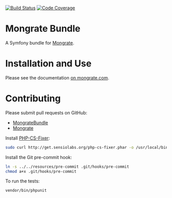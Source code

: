 [![Build Status](https://travis-ci.org/mongrate/mongrate-bundle.svg?branch=master)](https://travis-ci.org/mongrate/mongrate-bundle)
[![Code Coverage](https://scrutinizer-ci.com/g/mongrate/mongrate-bundle/badges/coverage.png?b=master)](https://scrutinizer-ci.com/g/mongrate/mongrate-bundle/?branch=master)

Mongrate Bundle
===============

A Symfony bundle for [Mongrate](http://mongrate.com/).

Installation and Use
====================

Please see the documentation [on mongrate.com](http://mongrate.com/docs).

Contributing
============

Please submit pull requests on GitHub:
* [MongrateBundle](https://github.com/mongrate/mongrate-bundle/pulls)
* [Mongrate](https://github.com/mongrate/mongrate/pulls)

Install [PHP-CS-Fixer](https://github.com/fabpot/PHP-CS-Fixer):

```sh
sudo curl http://get.sensiolabs.org/php-cs-fixer.phar -o /usr/local/bin/php-cs-fixer
```

Install the Git pre-commit hook:

```sh
ln -s ../../resources/pre-commit .git/hooks/pre-commit
chmod a+x .git/hooks/pre-commit
```

To run the tests:

```sh
vendor/bin/phpunit
```
